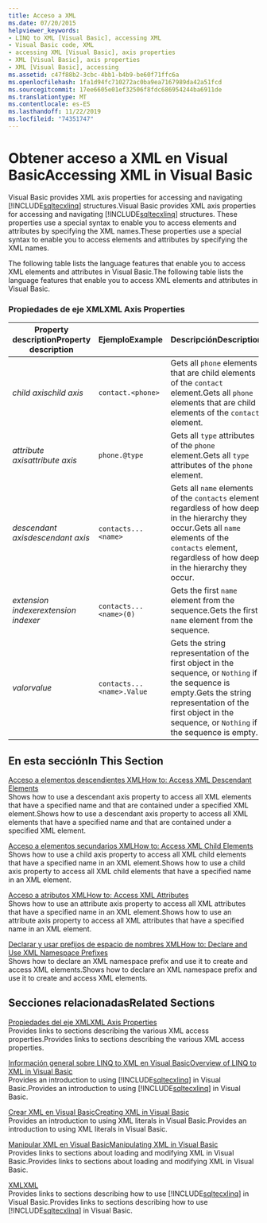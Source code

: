 ```yaml
---
title: Acceso a XML
ms.date: 07/20/2015
helpviewer_keywords:
- LINQ to XML [Visual Basic], accessing XML
- Visual Basic code, XML
- accessing XML [Visual Basic], axis properties
- XML [Visual Basic], axis properties
- XML [Visual Basic], accessing
ms.assetid: c47f88b2-3cbc-4bb1-b4b9-be60f71ffc6a
ms.openlocfilehash: 1fa1d94fc710272ac0ba9ea7167989da42a51fcd
ms.sourcegitcommit: 17ee6605e01ef32506f8fdc686954244ba6911de
ms.translationtype: MT
ms.contentlocale: es-ES
ms.lasthandoff: 11/22/2019
ms.locfileid: "74351747"
---
```

# <a name="accessing-xml-in-visual-basic"></a><span data-ttu-id="fe09a-102">Obtener acceso a XML en Visual Basic</span><span class="sxs-lookup"><span data-stu-id="fe09a-102">Accessing XML in Visual Basic</span></span>
<span data-ttu-id="fe09a-103">Visual Basic provides XML axis properties for accessing and navigating [!INCLUDE[sqltecxlinq](~/includes/sqltecxlinq-md.md)] structures.</span><span class="sxs-lookup"><span data-stu-id="fe09a-103">Visual Basic provides XML axis properties for accessing and navigating [!INCLUDE[sqltecxlinq](~/includes/sqltecxlinq-md.md)] structures.</span></span> <span data-ttu-id="fe09a-104">These properties use a special syntax to enable you to access elements and attributes by specifying the XML names.</span><span class="sxs-lookup"><span data-stu-id="fe09a-104">These properties use a special syntax to enable you to access elements and attributes by specifying the XML names.</span></span>  
  
 <span data-ttu-id="fe09a-105">The following table lists the language features that enable you to access XML elements and attributes in Visual Basic.</span><span class="sxs-lookup"><span data-stu-id="fe09a-105">The following table lists the language features that enable you to access XML elements and attributes in Visual Basic.</span></span>  
  
### <a name="xml-axis-properties"></a><span data-ttu-id="fe09a-106">Propiedades de eje XML</span><span class="sxs-lookup"><span data-stu-id="fe09a-106">XML Axis Properties</span></span>  
  
|<span data-ttu-id="fe09a-107">Property description</span><span class="sxs-lookup"><span data-stu-id="fe09a-107">Property description</span></span>|<span data-ttu-id="fe09a-108">Ejemplo</span><span class="sxs-lookup"><span data-stu-id="fe09a-108">Example</span></span>|<span data-ttu-id="fe09a-109">Descripción</span><span class="sxs-lookup"><span data-stu-id="fe09a-109">Description</span></span>|  
|--------------------------|-------------|-----------------|  
|<span data-ttu-id="fe09a-110">*child axis*</span><span class="sxs-lookup"><span data-stu-id="fe09a-110">*child axis*</span></span>|`contact.<phone>`|<span data-ttu-id="fe09a-111">Gets all `phone` elements that are child elements of the `contact` element.</span><span class="sxs-lookup"><span data-stu-id="fe09a-111">Gets all `phone` elements that are child elements of the `contact` element.</span></span>|  
|<span data-ttu-id="fe09a-112">*attribute axis*</span><span class="sxs-lookup"><span data-stu-id="fe09a-112">*attribute axis*</span></span>|`phone.@type`|<span data-ttu-id="fe09a-113">Gets all `type` attributes of the `phone` element.</span><span class="sxs-lookup"><span data-stu-id="fe09a-113">Gets all `type` attributes of the `phone` element.</span></span>|  
|<span data-ttu-id="fe09a-114">*descendant axis*</span><span class="sxs-lookup"><span data-stu-id="fe09a-114">*descendant axis*</span></span>|`contacts...<name>`|<span data-ttu-id="fe09a-115">Gets all `name` elements of the `contacts` element, regardless of how deep in the hierarchy they occur.</span><span class="sxs-lookup"><span data-stu-id="fe09a-115">Gets all `name` elements of the `contacts` element, regardless of how deep in the hierarchy they occur.</span></span>|  
|<span data-ttu-id="fe09a-116">*extension indexer*</span><span class="sxs-lookup"><span data-stu-id="fe09a-116">*extension indexer*</span></span>|`contacts...<name>(0)`|<span data-ttu-id="fe09a-117">Gets the first `name` element from the sequence.</span><span class="sxs-lookup"><span data-stu-id="fe09a-117">Gets the first `name` element from the sequence.</span></span>|  
|<span data-ttu-id="fe09a-118">*valor*</span><span class="sxs-lookup"><span data-stu-id="fe09a-118">*value*</span></span>|`contacts...<name>.Value`|<span data-ttu-id="fe09a-119">Gets the string representation of the first object in the sequence, or `Nothing` if the sequence is empty.</span><span class="sxs-lookup"><span data-stu-id="fe09a-119">Gets the string representation of the first object in the sequence, or `Nothing` if the sequence is empty.</span></span>|  
  
## <a name="in-this-section"></a><span data-ttu-id="fe09a-120">En esta sección</span><span class="sxs-lookup"><span data-stu-id="fe09a-120">In This Section</span></span>  
 [<span data-ttu-id="fe09a-121">Acceso a elementos descendientes XML</span><span class="sxs-lookup"><span data-stu-id="fe09a-121">How to: Access XML Descendant Elements</span></span>](../../../../visual-basic/programming-guide/language-features/xml/how-to-access-xml-descendant-elements.md)  
 <span data-ttu-id="fe09a-122">Shows how to use a descendant axis property to access all XML elements that have a specified name and that are contained under a specified XML element.</span><span class="sxs-lookup"><span data-stu-id="fe09a-122">Shows how to use a descendant axis property to access all XML elements that have a specified name and that are contained under a specified XML element.</span></span>  
  
 [<span data-ttu-id="fe09a-123">Acceso a elementos secundarios XML</span><span class="sxs-lookup"><span data-stu-id="fe09a-123">How to: Access XML Child Elements</span></span>](../../../../visual-basic/programming-guide/language-features/xml/how-to-access-xml-child-elements.md)  
 <span data-ttu-id="fe09a-124">Shows how to use a child axis property to access all XML child elements that have a specified name in an XML element.</span><span class="sxs-lookup"><span data-stu-id="fe09a-124">Shows how to use a child axis property to access all XML child elements that have a specified name in an XML element.</span></span>  
  
 [<span data-ttu-id="fe09a-125">Acceso a atributos XML</span><span class="sxs-lookup"><span data-stu-id="fe09a-125">How to: Access XML Attributes</span></span>](../../../../visual-basic/programming-guide/language-features/xml/how-to-access-xml-attributes.md)  
 <span data-ttu-id="fe09a-126">Shows how to use an attribute axis property to access all XML attributes that have a specified name in an XML element.</span><span class="sxs-lookup"><span data-stu-id="fe09a-126">Shows how to use an attribute axis property to access all XML attributes that have a specified name in an XML element.</span></span>  
  
 [<span data-ttu-id="fe09a-127">Declarar y usar prefijos de espacio de nombres XML</span><span class="sxs-lookup"><span data-stu-id="fe09a-127">How to: Declare and Use XML Namespace Prefixes</span></span>](../../../../visual-basic/programming-guide/language-features/xml/how-to-declare-and-use-xml-namespace-prefixes.md)  
 <span data-ttu-id="fe09a-128">Shows how to declare an XML namespace prefix and use it to create and access XML elements.</span><span class="sxs-lookup"><span data-stu-id="fe09a-128">Shows how to declare an XML namespace prefix and use it to create and access XML elements.</span></span>  
  
## <a name="related-sections"></a><span data-ttu-id="fe09a-129">Secciones relacionadas</span><span class="sxs-lookup"><span data-stu-id="fe09a-129">Related Sections</span></span>  
 [<span data-ttu-id="fe09a-130">Propiedades del eje XML</span><span class="sxs-lookup"><span data-stu-id="fe09a-130">XML Axis Properties</span></span>](../../../../visual-basic/language-reference/xml-axis/index.md)  
 <span data-ttu-id="fe09a-131">Provides links to sections describing the various XML access properties.</span><span class="sxs-lookup"><span data-stu-id="fe09a-131">Provides links to sections describing the various XML access properties.</span></span>  
  
 [<span data-ttu-id="fe09a-132">Información general sobre LINQ to XML en Visual Basic</span><span class="sxs-lookup"><span data-stu-id="fe09a-132">Overview of LINQ to XML in Visual Basic</span></span>](../../../../visual-basic/programming-guide/language-features/xml/overview-of-linq-to-xml.md)  
 <span data-ttu-id="fe09a-133">Provides an introduction to using [!INCLUDE[sqltecxlinq](~/includes/sqltecxlinq-md.md)] in Visual Basic.</span><span class="sxs-lookup"><span data-stu-id="fe09a-133">Provides an introduction to using [!INCLUDE[sqltecxlinq](~/includes/sqltecxlinq-md.md)] in Visual Basic.</span></span>  
  
 [<span data-ttu-id="fe09a-134">Crear XML en Visual Basic</span><span class="sxs-lookup"><span data-stu-id="fe09a-134">Creating XML in Visual Basic</span></span>](../../../../visual-basic/programming-guide/language-features/xml/creating-xml.md)  
 <span data-ttu-id="fe09a-135">Provides an introduction to using XML literals in Visual Basic.</span><span class="sxs-lookup"><span data-stu-id="fe09a-135">Provides an introduction to using XML literals in Visual Basic.</span></span>  
  
 [<span data-ttu-id="fe09a-136">Manipular XML en Visual Basic</span><span class="sxs-lookup"><span data-stu-id="fe09a-136">Manipulating XML in Visual Basic</span></span>](../../../../visual-basic/programming-guide/language-features/xml/manipulating-xml.md)  
 <span data-ttu-id="fe09a-137">Provides links to sections about loading and modifying XML in Visual Basic.</span><span class="sxs-lookup"><span data-stu-id="fe09a-137">Provides links to sections about loading and modifying XML in Visual Basic.</span></span>  
  
 [<span data-ttu-id="fe09a-138">XML</span><span class="sxs-lookup"><span data-stu-id="fe09a-138">XML</span></span>](../../../../visual-basic/programming-guide/language-features/xml/index.md)  
 <span data-ttu-id="fe09a-139">Provides links to sections describing how to use [!INCLUDE[sqltecxlinq](~/includes/sqltecxlinq-md.md)] in Visual Basic.</span><span class="sxs-lookup"><span data-stu-id="fe09a-139">Provides links to sections describing how to use [!INCLUDE[sqltecxlinq](~/includes/sqltecxlinq-md.md)] in Visual Basic.</span></span>
